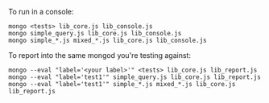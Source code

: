 
To run in a console:

    mongo <tests> lib_core.js lib_console.js
    mongo simple_query.js lib_core.js lib_console.js
    mongo simple_*.js mixed_*.js lib_core.js lib_console.js


To report into the same mongod you're testing against:

    mongo --eval "label='<your label>'" <tests> lib_core.js lib_report.js
    mongo --eval "label='test1'" simple_query.js lib_core.js lib_report.js
    mongo --eval "label='test1'" simple_*.js mixed_*.js lib_core.js lib_report.js


